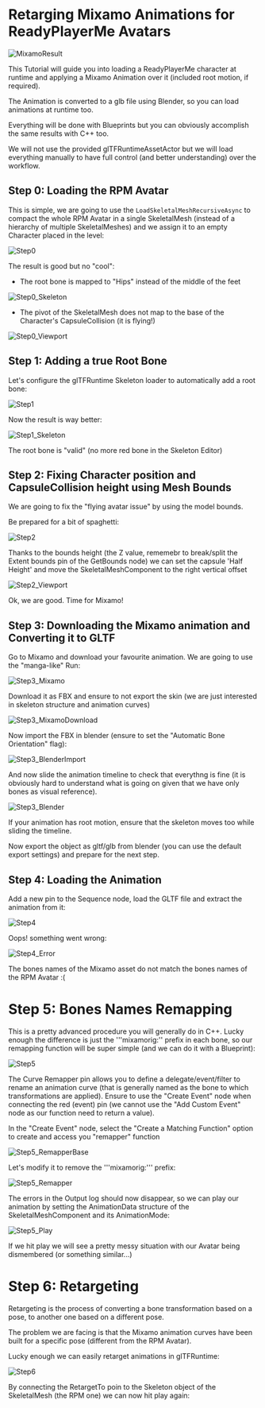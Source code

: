 
# Retarging Mixamo Animations for ReadyPlayerMe Avatars

![MixamoResult](RetargetingRPMAndMixamo_Data/MixamoResult.PNG?raw=true "MixamoResult")

This Tutorial will guide you into loading a ReadyPlayerMe character at runtime and applying a Mixamo Animation over it (included root motion, if required).

The Animation is converted to a glb file using Blender, so you can load animations at runtime too.

Everything will be done with Blueprints but you can obviously accomplish the same results with C++ too.

We will not use the provided glTFRuntimeAssetActor but we will load everything manually to have full control (and better understanding) over the workflow.

## Step 0: Loading the RPM Avatar

This is simple, we are going to use the ```LoadSkeletalMeshRecursiveAsync``` to compact the whole RPM Avatar in a single SkeletalMesh (instead of a hierarchy of multiple SkeletalMeshes) and we assign it to an empty Character placed in the level:

![Step0](RetargetingRPMAndMixamo_Data/Step0.PNG?raw=true "Step0")

The result is good but no "cool":

* The root bone is mapped to "Hips" instead of the middle of the feet

![Step0_Skeleton](RetargetingRPMAndMixamo_Data/Step0_Skeleton.PNG?raw=true "Step0_Skeleton")

* The pivot of the SkeletalMesh does not map to the base of the Character's CapsuleCollision (it is flying!)

![Step0_Viewport](RetargetingRPMAndMixamo_Data/Step0_Viewport.PNG?raw=true "Step0_Viewport")


## Step 1: Adding a true Root Bone

Let's configure the glTFRuntime Skeleton loader to automatically add a root bone:

![Step1](RetargetingRPMAndMixamo_Data/Step1.PNG?raw=true "Step1")

Now the result is way better:

![Step1_Skeleton](RetargetingRPMAndMixamo_Data/Step1_Skeleton.PNG?raw=true "Step1_Skeleton")

The root bone is "valid" (no more red bone in the Skeleton Editor)

## Step 2: Fixing Character position and CapsuleCollision height using Mesh Bounds

We are going to fix the "flying avatar issue" by using the model bounds.

Be prepared for a bit of spaghetti: 

![Step2](RetargetingRPMAndMixamo_Data/Step2.PNG?raw=true "Step2")

Thanks to the bounds height (the Z value, rememebr to break/split the Extent bounds pin of the GetBounds node) we can set the capsule 'Half Height' and move the SkeletalMeshComponent to the right vertical offset

![Step2_Viewport](RetargetingRPMAndMixamo_Data/Step2_Viewport.PNG?raw=true "Step2_Viewport")

Ok, we are good. Time for Mixamo!

## Step 3: Downloading the Mixamo animation and Converting it to GLTF

Go to Mixamo and download your favourite animation. We are going to use the "manga-like" Run:

![Step3_Mixamo](RetargetingRPMAndMixamo_Data/Step3_Mixamo.PNG?raw=true "Step3_Mixamo")

Download it as FBX and ensure to not export the skin (we are just interested in skeleton structure and animation curves)

![Step3_MixamoDownload](RetargetingRPMAndMixamo_Data/Step3_MixamoDownload.PNG?raw=true "Step3_MixamoDownload")

Now import the FBX in blender (ensure to set the "Automatic Bone Orientation" flag):

![Step3_BlenderImport](RetargetingRPMAndMixamo_Data/Step3_BlenderImport.PNG?raw=true "Step3_BlenderImport")

And now slide the animation timeline to check that everythng is fine (it is obviously hard to understand what is going on given that we have only bones as visual reference).

![Step3_Blender](RetargetingRPMAndMixamo_Data/Step3_Blender.PNG?raw=true "Step3_Blender")

If your animation has root motion, ensure that the skeleton moves too while sliding the timeline.

Now export the object as gltf/glb from blender (you can use the default export settings) and prepare for the next step.

## Step 4: Loading the Animation

Add a new pin to the Sequence node, load the GLTF file and extract the animation from it:

![Step4](RetargetingRPMAndMixamo_Data/Step4.PNG?raw=true "Step4")

Oops! something went wrong:

![Step4_Error](RetargetingRPMAndMixamo_Data/Step4_Error.PNG?raw=true "Step4_Error")

The bones names of the Mixamo asset do not match the bones names of the RPM Avatar :(

# Step 5: Bones Names Remapping

This is a pretty advanced procedure you will generally do in C++. Lucky enough the difference is just the '''mixamorig:'' prefix in each bone, so our remapping function will be super simple (and we can do it with a Blueprint):

![Step5](RetargetingRPMAndMixamo_Data/Step5.PNG?raw=true "Step5")

The Curve Remapper pin allows you to define a delegate/event/filter to rename an animation curve (that is generally named as the bone to which transformations are applied). Ensure to use the "Create Event" node when connecting the red (event) pin (we cannot use the "Add Custom Event" node as our function need to return a value).

In the "Create Event" node, select the "Create a Matching Function" option to create and access you "remapper" function

![Step5_RemapperBase](RetargetingRPMAndMixamo_Data/Step5_RemapperBase.PNG?raw=true "Step5_RemapperBase")

Let's modify it to remove the '''mixamorig:''' prefix:

![Step5_Remapper](RetargetingRPMAndMixamo_Data/Step5_Remapper.PNG?raw=true "Step5_Remapper")

The errors in the Output log should now disappear, so we can play our animation by setting the AnimationData structure of the SkeletalMeshComponent and its AnimationMode:

![Step5_Play](RetargetingRPMAndMixamo_Data/Step5_Play.PNG?raw=true "Step5_Play")

If we hit play we will see a pretty messy situation with our Avatar being dismembered (or something similar...)

# Step 6: Retargeting

Retargeting is the process of converting a bone transformation based on a pose, to another one based on a different pose.

The problem we are facing is that the Mixamo animation curves have been built for a specific pose (different from the RPM Avatar).

Lucky enough we can easily retarget animations in glTFRuntime:

![Step6](RetargetingRPMAndMixamo_Data/Step6.PNG?raw=true "Step6")

By connecting the RetargetTo poin to the Skeleton object of the SkeletalMesh (the RPM one) we can now hit play again:

